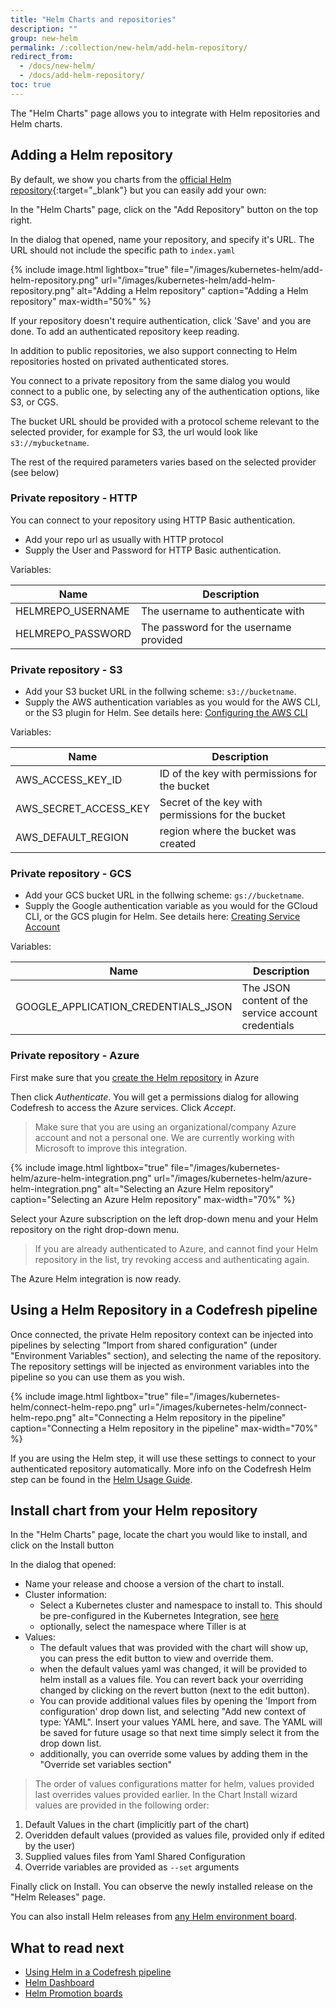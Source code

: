 ```yaml
---
title: "Helm Charts and repositories"
description: ""
group: new-helm
permalink: /:collection/new-helm/add-helm-repository/
redirect_from:
  - /docs/new-helm/
  - /docs/add-helm-repository/
toc: true
---
```

The "Helm Charts" page allows you to integrate with Helm repositories and Helm charts.

## Adding a Helm repository
By default, we show you charts from the [official Helm repository](https://github.com/kubernetes/charts){:target="_blank"} but you can easily add your own:

In the "Helm Charts" page, click on the "Add Repository" button on the top right.

In the dialog that opened, name your repository, and specify it's URL. The URL should not include the specific path to `index.yaml`

{% include image.html 
lightbox="true" 
file="/images/kubernetes-helm/add-helm-repository.png" 
url="/images/kubernetes-helm/add-helm-repository.png" 
alt="Adding a Helm repository"
caption="Adding a Helm repository" 
max-width="50%" 
%}

If your repository doesn't require authentication, click 'Save' and you are done. To add an authenticated repository keep reading.

In addition to public repositories, we also support connecting to Helm repositories hosted on privated authenticated stores.

You connect to a private repository from the same dialog you would connect to a public one, by selecting any of the authentication options, like S3, or CGS.

The bucket URL should be provided with a protocol scheme relevant to the selected provider, for example for S3, the url would look like `s3://mybucketname`.

The rest of the required parameters varies based on the selected provider (see below)


### Private repository - HTTP

You can connect to your repository using HTTP Basic authentication.

- Add your repo url as usually with HTTP protocol
- Supply the User and Password for HTTP Basic authentication.

Variables:

Name|Description
---|---
HELMREPO_USERNAME|The username to authenticate with
HELMREPO_PASSWORD|The password for the username provided

### Private repository - S3

- Add your S3 bucket URL in the follwing scheme: `s3://bucketname`.
- Supply the AWS authentication variables as you would for the AWS CLI, or the S3 plugin for Helm. See details here: [Configuring the AWS CLI](https://docs.aws.amazon.com/cli/latest/userguide/cli-chap-getting-started.html)

Variables:

Name|Description
---|---
AWS_ACCESS_KEY_ID|ID of the key with permissions for the bucket
AWS_SECRET_ACCESS_KEY|Secret of the key with permissions for the bucket
AWS_DEFAULT_REGION|region where the bucket was created

### Private repository - GCS

- Add your GCS bucket URL in the follwing scheme: `gs://bucketname`.
- Supply the Google authentication variable as you would for the GCloud CLI, or the GCS plugin for Helm. See details here: [Creating Service Account](https://cloud.google.com/docs/authentication/getting-started)

Variables:

Name|Description
---|---
GOOGLE_APPLICATION_CREDENTIALS_JSON|The JSON content of the service account credentials


### Private repository - Azure

First make sure that you [create the Helm repository](https://docs.microsoft.com/en-us/azure/container-registry/container-registry-helm-repos) in Azure

Then click *Authenticate*. You will get a permissions dialog for allowing Codefresh to access
the Azure services. Click *Accept*.

>Make sure that you are using an organizational/company Azure account and not a personal one. We are currently working with Microsoft to improve this integration.

{% include image.html 
lightbox="true" 
file="/images/kubernetes-helm/azure-helm-integration.png" 
url="/images/kubernetes-helm/azure-helm-integration.png" 
alt="Selecting an Azure Helm repository"
caption="Selecting an Azure Helm repository" 
max-width="70%" 
%}

Select your Azure subscription on the left drop-down menu and your Helm repository on the right drop-down menu.

>If you are already authenticated to Azure, and cannot find your Helm repository in the list, try revoking access and authenticating again.

The Azure Helm integration is now ready.


## Using a Helm Repository in a Codefresh pipeline

Once connected, the private Helm repository context can be injected into pipelines by selecting "Import from shared configuration" (under "Environment Variables" section), and selecting the name of the repository.  
The repository settings will be injected as environment variables into the pipeline so you can use them as you wish. 

{% include image.html 
lightbox="true" 
file="/images/kubernetes-helm/connect-helm-repo.png" 
url="/images/kubernetes-helm/connect-helm-repo.png" 
alt="Connecting a Helm repository in the pipeline"
caption="Connecting a Helm repository in the pipeline" 
max-width="70%" 
%}

If you are using the Helm step, it will use these settings to connect to your authenticated repository automatically. More info on the Codefresh Helm step can be found in the [Helm Usage Guide]({{site.baseurl}}/docs/new-helm/using-helm-in-codefresh-pipeline/).

## Install chart from your Helm repository

In the "Helm Charts" page, locate the chart you would like to install, and click on the Install button

In the dialog that opened:
- Name your release and choose a version of the chart to install.
- Cluster information:
  - Select a Kubernetes cluster and namespace to install to. This should be pre-configured in the Kubernetes Integration, see [here]({{site.baseurl}}/docs/deploy-to-kubernetes/add-kubernetes-cluster/) 
  - optionally, select the namespace where Tiller is at
- Values:
  - The default values that was provided with the chart will show up, you can press the edit button to view and override them.
  - when the default values yaml was changed, it will be provided to helm install as a values file. You can revert back your overriding changed by clicking on the revert button (next to the edit button).
  - You can provide additional values files by opening the 'Import from configuration' drop down list, and selecting "Add new context of type: YAML". Insert your values YAML here, and save. The YAML will be saved for future usage so that next time simply select it from the drop down list.
  - additionally, you can override some values by adding them in the "Override set variables section"

> The order of values configurations matter for helm, values provided last overrides values provided earlier. In the Chart Install wizard values are provided in the following order:
1. Default Values in the chart (implicitly part of the chart)
2. Overidden default values (provided as values file, provided only if edited by the user)
3. Supplied values files from Yaml Shared Configuration
4. Override variables are provided as `--set` arguments

Finally click on Install. You can observe the newly installed release on the "Helm Releases" page.

You can also install Helm releases from [any Helm environment board]({{site.baseurl}}/docs/new-helm/helm-environment-promotion).


## What to read next

* [Using Helm in a Codefresh pipeline]({{site.baseurl}}/docs/new-helm/using-helm-in-codefresh-pipeline/)
* [Helm Dashboard]({{site.baseurl}}/docs/new-helm/helm-releases-management)
* [Helm Promotion boards]({{site.baseurl}}/docs/new-helm/helm-environment-promotion)


